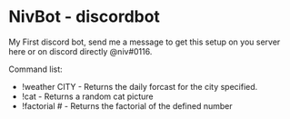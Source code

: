 # NivBot - discordbot
My First discord bot, send me a message to get this setup on you server here or on discord directly @niv#0116. 

Command list:
- !weather CITY - Returns the daily forcast for the city specified.
- !cat - Returns a random cat picture
- !factorial # - Returns the factorial of the defined number



